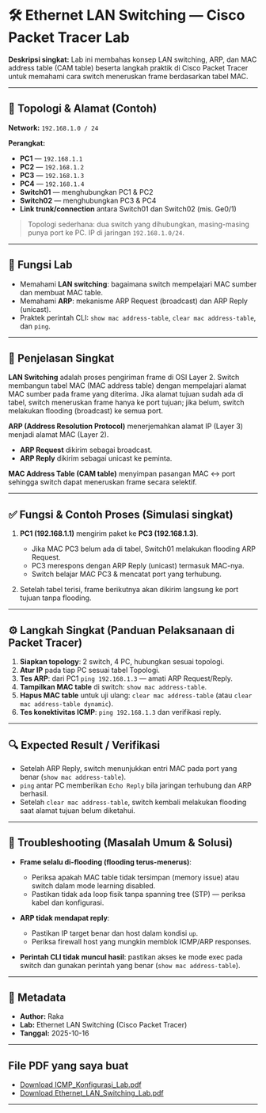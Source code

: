 # 🛠️ Ethernet LAN Switching — Cisco Packet Tracer Lab

**Deskripsi singkat:**
Lab ini membahas konsep LAN switching, ARP, dan MAC address table (CAM table) beserta langkah praktik di Cisco Packet Tracer untuk memahami cara switch meneruskan frame berdasarkan tabel MAC.

---

## 🔌 Topologi & Alamat (Contoh)

**Network:** `192.168.1.0 / 24`

**Perangkat:**

* **PC1** — `192.168.1.1`
* **PC2** — `192.168.1.2`
* **PC3** — `192.168.1.3`
* **PC4** — `192.168.1.4`
* **Switch01** — menghubungkan PC1 & PC2
* **Switch02** — menghubungkan PC3 & PC4
* **Link trunk/connection** antara Switch01 dan Switch02 (mis. Ge0/1)

> Topologi sederhana: dua switch yang dihubungkan, masing-masing punya port ke PC. IP di jaringan `192.168.1.0/24`.

---

## 🔬 Fungsi Lab

* Memahami **LAN switching**: bagaimana switch mempelajari MAC sumber dan membuat MAC table.
* Memahami **ARP**: mekanisme ARP Request (broadcast) dan ARP Reply (unicast).
* Praktek perintah CLI: `show mac address-table`, `clear mac address-table`, dan `ping`.

---

## 🔎 Penjelasan Singkat

**LAN Switching** adalah proses pengiriman frame di OSI Layer 2. Switch membangun tabel MAC (MAC address table) dengan mempelajari alamat MAC sumber pada frame yang diterima. Jika alamat tujuan sudah ada di tabel, switch meneruskan frame hanya ke port tujuan; jika belum, switch melakukan flooding (broadcast) ke semua port.

**ARP (Address Resolution Protocol)** menerjemahkan alamat IP (Layer 3) menjadi alamat MAC (Layer 2).

* **ARP Request** dikirim sebagai broadcast.
* **ARP Reply** dikirim sebagai unicast ke peminta.

**MAC Address Table (CAM table)** menyimpan pasangan MAC ↔ port sehingga switch dapat meneruskan frame secara selektif.

---

## ✅ Fungsi & Contoh Proses (Simulasi singkat)

1. **PC1 (192.168.1.1)** mengirim paket ke **PC3 (192.168.1.3)**.

   * Jika MAC PC3 belum ada di tabel, Switch01 melakukan flooding ARP Request.
   * PC3 merespons dengan ARP Reply (unicast) termasuk MAC-nya.
   * Switch belajar MAC PC3 & mencatat port yang terhubung.
2. Setelah tabel terisi, frame berikutnya akan dikirim langsung ke port tujuan tanpa flooding.

---

## ⚙️ Langkah Singkat (Panduan Pelaksanaan di Packet Tracer)

1. **Siapkan topology**: 2 switch, 4 PC, hubungkan sesuai topologi.
2. **Atur IP** pada tiap PC sesuai tabel Topologi.
3. **Tes ARP**: dari PC1 `ping 192.168.1.3` — amati ARP Request/Reply.
4. **Tampilkan MAC table** di switch: `show mac address-table`.
5. **Hapus MAC table** untuk uji ulang: `clear mac address-table` (atau `clear mac address-table dynamic`).
6. **Tes konektivitas ICMP**: `ping 192.168.1.3` dan verifikasi reply.

---

## 🔍 Expected Result / Verifikasi

* Setelah ARP Reply, switch menunjukkan entri MAC pada port yang benar (`show mac address-table`).
* `ping` antar PC memberikan `Echo Reply` bila jaringan terhubung dan ARP berhasil.
* Setelah `clear mac address-table`, switch kembali melakukan flooding saat alamat tujuan belum diketahui.

---

## 🛟 Troubleshooting (Masalah Umum & Solusi)

* **Frame selalu di-flooding (flooding terus-menerus)**:

  * Periksa apakah MAC table tidak tersimpan (memory issue) atau switch dalam mode learning disabled.
  * Pastikan tidak ada loop fisik tanpa spanning tree (STP) — periksa kabel dan konfigurasi.
* **ARP tidak mendapat reply**:

  * Pastikan IP target benar dan host dalam kondisi `up`.
  * Periksa firewall host yang mungkin memblok ICMP/ARP responses.
* **Perintah CLI tidak muncul hasil**: pastikan akses ke mode exec pada switch dan gunakan perintah yang benar (`show mac address-table`).

---

## 📌 Metadata

* **Author:** Raka
* **Lab:** Ethernet LAN Switching (Cisco Packet Tracer)
* **Tanggal:** 2025-10-16

---

## File PDF yang saya buat

* [Download ICMP_Konfigurasi_Lab.pdf](/mnt/data/ICMP_Konfigurasi_Lab.pdf)
* [Download Ethernet_LAN_Switching_Lab.pdf](/mnt/data/Ethernet_LAN_Switching_Lab.pdf)

---

